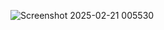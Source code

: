 ![Screenshot 2025-02-21 005530](https://github.com/user-attachments/assets/cb564aea-0cc2-49d7-ae13-dab9a935f61d)
